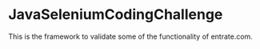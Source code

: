 # JavaSeleniumCodingChallenge
This is the framework to validate some of the functionality of entrate.com.
